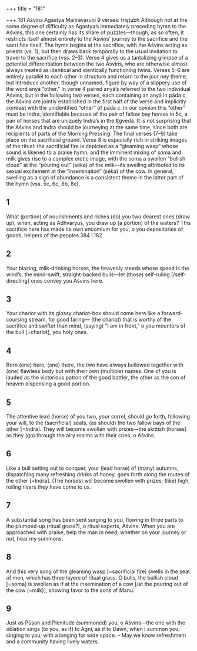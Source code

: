 +++
title = "181"

+++
181 Aśvins
Agastya Maitrāvaruṇi
9 verses: triṣṭubh
Although not at the same degree of difficulty as Agastya’s immediately preceding  hymn to the Aśvins, this one certainly has its share of puzzles—though, as so often,  it restricts itself almost entirely to the Aśvins’ journey to the sacrifice and the sacri fice itself. The hymn begins at the sacrifice, with the Aśvins acting as priests (vs. 1),  but then draws back temporally to the usual invitation to travel to the sacrifice (vss.  2–3). Verse 4 gives us a tantalizing glimpse of a potential differentiation between  the two Aśvins, who are otherwise almost always treated as identical and identically  functioning twins.
Verses 5–6 are entirely parallel to each other in structure and return to the jour ney theme, but introduce another, though unnamed, figure by way of a slippery use  of the word anyá “other.” In verse 4 paired anyá’s referred to the two individual  Aśvins, but in the following two verses, each containing an anyá in pāda c, the  Aśvins are jointly established in the first half of the verse and implicitly contrast  with the unidentified “other” of pāda c. In our opinion this “other” must be Indra,  identifiable because of the pair of fallow bay horses in 5c, a pair of horses that are  uniquely Indra’s in the R̥gveda. It is not surprising that the Aśvins and Indra  should be journeying at the same time, since both are recipients of parts of the  Morning Pressing.
The final verses (7–9) take place on the sacrificial ground. Verse 8 is especially  rich in striking images of the ritual: the sacrificial fire is depicted as a “gleaming  wasp” whose sound is likened to a praise hymn, and the imminent mixing of soma  and milk gives rise to a complex erotic image, with the soma a swollen “bullish  cloud” at the “pouring out” (séka) of the milk—its swelling attributed to its sexual  excitement at the “insemination” (séka) of the cow. In general, swelling as a sign of  abundance is a consistent theme in the latter part of the hymn (vss. 5c, 6c, 8b, 8c).
## 1
What (portion) of nourishments and riches (do) you two dearest ones  (draw up), when, acting as Adhvaryus, you draw up (a portion) of the  waters?
This sacrifice here has made its own encomium for you, o you
depositories of goods, helpers of the peoples.384 I.182
## 2
Your blazing, milk-drinking horses, the heavenly steeds whose speed is  the wind’s,
the mind-swift, straight-backed bulls—let (those) self-ruling
[/self-directing] ones convey you Aśvins here.
## 3
Your chariot with its glossy chariot-box should come here like a
forward-coursing stream, for good faring—
(the chariot) that is worthy of the sacrifice and swifter than mind,
(saying) “I am in front,” o you mounters of the bull [=chariot], you
holy ones.
## 4
Born (one) here, (one) there, the two have always bellowed together with  (one) flawless body but with their own (multiple) names.
One of you is lauded as the victorious patron of the good battler, the  other as the son of heaven dispensing a good portion.
## 5
The attentive lead (horse) of you two, your sorrel, should go forth,  following your will, to the (sacrificial) seats,
(as should) the two fallow bays of the other [=Indra]. They will become  swollen with prizes—the skittish (horses) as they (go) through the airy  realms with their cries, o Aśvins.
## 6
Like a bull setting out to conquer, your (lead horse) of (many) autumns,  dispatching many refreshing drinks of honey, goes forth
along the routes of the other [=Indra]. (The horses) will become swollen  with prizes; (like) high, roiling rivers they have come to us.
## 7
A substantial song has been sent surging to you, flowing in three parts to  the plumped-up (ritual grass?), o ritual experts, Aśvins.
When you are approached with praise, help the man in need; whether on  your journey or not, hear my summons.
## 8
And this very song of the gleaming wasp [=sacrificial fire] swells in the  seat of men, which has three layers of ritual grass.
O bulls, the bullish cloud [=soma] is swollen as if at the insemination of  a cow [/at the pouring out of the cow (=milk)], showing favor to the  sons of Manu.
## 9
Just as Pūṣan and Plenitude (summoned) you, o Aśvins—the one with  the oblation sings (to you, as if) to Agni, as if to Dawn,
when I summon you, singing to you, with a longing for wide space.
– May we know refreshment and a community having lively waters.